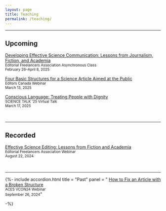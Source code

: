 ```yaml
---
layout: page
title: Teaching
permalink: /teaching/
---
```


--- 

## Upcoming

[Developing Effective Science Communication: Lessons from Journalism, Fiction, and Academia](https://www.the-efa.org/product/developing-effective-science-communication-sp25/)  <br>
<small>Editorial Freelancers Association Asynchronous Class</small><br>
<small>February 26–April 8, 2025</small>

[Four Basic Structures for a Science Article Aimed at the Public](https://webinars.editors.ca/upcoming_webinar/four-basic-structures-for-a-science-article-aimed-at-the-general-public/) <br>
<small>Editors Canada Webinar</small><br>
<small>March 13, 2025</small>

[Conscious Language: Treating People with Dignity](https://www.associationofsciencecommunicators.org/conferences/science-talk-25/2025-program/)  <br>
<small>SCIENCE TALK '25 Virtual Talk</small><br>
<small>March 17, 2025</small>


<br>

---

## Recorded

[Effective Science Editing: Lessons from Fiction and Academia](https://www.the-efa.org/product/effective-science-editing-lessons-from-fiction-and-academia-webinar-recording/) <br>
<small>Editorial Freelancers Association Webinar</small> <br>
<small>August 22, 2024</small>

<br>

---

{%- 	include accordion.html 
  title = "Past"
  panel = "
  	<a href='https://aceseditors.org/conference/past-conferences/vcon24-central'>How to Fix an Article with a Broken Structure</a>
  	<br>
	<small>ACES VCON24 Webinar</small>
	<br>
	<small>September 26, 2024</small>"

-%}


